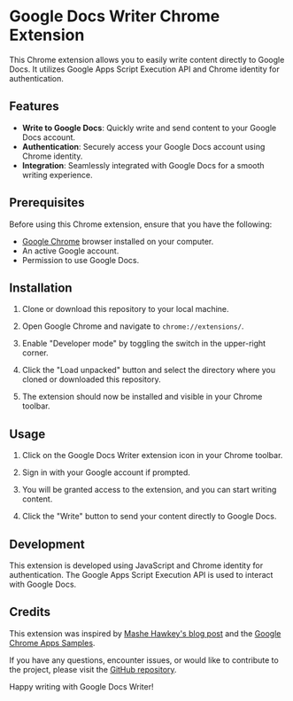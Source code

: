 # Google Docs Writer Chrome Extension

This Chrome extension allows you to easily write content directly to Google Docs. It utilizes Google Apps Script Execution API and Chrome identity for authentication.

## Features

- **Write to Google Docs**: Quickly write and send content to your Google Docs account.
- **Authentication**: Securely access your Google Docs account using Chrome identity.
- **Integration**: Seamlessly integrated with Google Docs for a smooth writing experience.

## Prerequisites

Before using this Chrome extension, ensure that you have the following:

- [Google Chrome](https://www.google.com/chrome/) browser installed on your computer.
- An active Google account.
- Permission to use Google Docs.

## Installation

1. Clone or download this repository to your local machine.

2. Open Google Chrome and navigate to `chrome://extensions/`.

3. Enable "Developer mode" by toggling the switch in the upper-right corner.

4. Click the "Load unpacked" button and select the directory where you cloned or downloaded this repository.

5. The extension should now be installed and visible in your Chrome toolbar.

## Usage

1. Click on the Google Docs Writer extension icon in your Chrome toolbar.

2. Sign in with your Google account if prompted.

3. You will be granted access to the extension, and you can start writing content.

4. Click the "Write" button to send your content directly to Google Docs.

## Development

This extension is developed using JavaScript and Chrome identity for authentication. The Google Apps Script Execution API is used to interact with Google Docs.

## Credits

This extension was inspired by [Mashe Hawkey's blog post](https://mashe.hawksey.info/2017/05/using-the-google-apps-script-execution-api-in-chrome-extensions/) and the [Google Chrome Apps Samples](https://github.com/GoogleChrome/chrome-app-samples).

If you have any questions, encounter issues, or would like to contribute to the project, please visit the [GitHub repository](https://github.com/your-repo-link).

Happy writing with Google Docs Writer!
